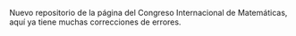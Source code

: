 Nuevo repositorio de la página del Congreso Internacional de Matemáticas, aquí ya tiene muchas correcciones
de errores.